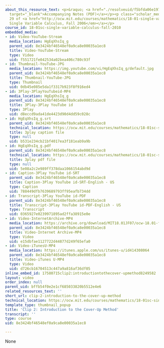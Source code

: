 ```yaml
---
about_this_resource_text: <p>&raquo; <a href="./resolveuid/f5bfda06e197c3be37bb46cb27dd83db"
  target="_blank">Accompanying Notes (PDF)</a></p><p class="scholar_medsm">From Lecture
  29 of <a href="http://ocw.mit.edu/courses/mathematics/18-01-single-variable-calculus-fall-2006/video-lectures/"><em>18.01
  Single Variable Calculus, Fall 2006</em></a></p>
course_id: 18-01sc-single-variable-calculus-fall-2010
embedded_media:
- id: Video-YouTube-Stream
  media_location: HgEqXhsIq_g
  parent_uid: 8e3424bf46548ef0a9ca8e00035a1ec8
  title: Video-YouTube-Stream
  type: Video
  uid: f551721fe042534a02bea406c780c93f
- id: Thumbnail-YouTube-JPG
  media_location: https://img.youtube.com/vi/HgEqXhsIq_g/default.jpg
  parent_uid: 8e3424bf46548ef0a9ca8e00035a1ec8
  title: Thumbnail-YouTube-JPG
  type: Thumbnail
  uid: 0db45e085e5da1f3317b923f8f916ed4
- id: 3Play-3PlayYouTubeid-MP4
  media_location: HgEqXhsIq_g
  parent_uid: 8e3424bf46548ef0a9ca8e00035a1ec8
  title: 3Play-3Play YouTube id
  type: 3Play
  uid: d8eccd9ada41de4423d90d4dd59c028c
- id: HgEqXhsIq_g.srt
  parent_uid: 8e3424bf46548ef0a9ca8e00035a1ec8
  technical_location: https://ocw.mit.edu/courses/mathematics/18-01sc-single-variable-calculus-fall-2010/unit-4-techniques-of-integration/part-b-partial-fractions-integration-by-parts-arc-length-and-surface-area/session-74-integration-by-partial-fractions/clip-2-introduction-to-the-cover-up-method/HgEqXhsIq_g.srt
  title: 3play caption file
  type: null
  uid: b531e234cb21bf4017ea3f181eab9a9b
- id: HgEqXhsIq_g.pdf
  parent_uid: 8e3424bf46548ef0a9ca8e00035a1ec8
  technical_location: https://ocw.mit.edu/courses/mathematics/18-01sc-single-variable-calculus-fall-2010/unit-4-techniques-of-integration/part-b-partial-fractions-integration-by-parts-arc-length-and-surface-area/session-74-integration-by-partial-fractions/clip-2-introduction-to-the-cover-up-method/HgEqXhsIq_g.pdf
  title: 3play pdf file
  type: null
  uid: 5e08a2c2e989ff378daa1066154abd9d
- id: Caption-3Play YouTube id-SRT
  parent_uid: 8e3424bf46548ef0a9ca8e00035a1ec8
  title: Caption-3Play YouTube id-SRT-English - US
  type: Caption
  uid: 788449dfb7639689793ff95eafb734dd
- id: Transcript-3Play YouTube id-PDF
  parent_uid: 8e3424bf46548ef0a9ca8e00035a1ec8
  title: Transcript-3Play YouTube id-PDF-English - US
  type: Transcript
  uid: 0365927e0239971895ad2ffa38915e0e
- id: Video-InternetArchive-MP4
  media_location: https://archive.org/download/MIT18.01JF07/ocw-18.01-f07-lec29_300k.mp4
  parent_uid: 8e3424bf46548ef0a9ca8e00035a1ec8
  title: Video-Internet Archive-MP4
  type: Video
  uid: e15dbfae1127722d44877d249f65efa0
- id: Video-iTunesU-MP4
  media_location: https://itunes.apple.com/us/itunes-u/id414308064
  parent_uid: 8e3424bf46548ef0a9ca8e00035a1ec8
  title: Video-iTunes U-MP4
  type: Video
  uid: d726cb16704513c447a9a816af36df05
inline_embed_id: 17580715clip2:introductiontothecover-upmethod8249582
layout: video
order_index: null
parent_uid: bffb54f0e2e1cf685033820b5512e4e6
related_resources_text: ''
short_url: clip-2-introduction-to-the-cover-up-method
technical_location: https://ocw.mit.edu/courses/mathematics/18-01sc-single-variable-calculus-fall-2010/unit-4-techniques-of-integration/part-b-partial-fractions-integration-by-parts-arc-length-and-surface-area/session-74-integration-by-partial-fractions/clip-2-introduction-to-the-cover-up-method
template_type: thumbnail_popup
title: 'Clip 2: Introduction to the Cover-Up Method'
transcript: ''
type: course
uid: 8e3424bf46548ef0a9ca8e00035a1ec8

---
```

None